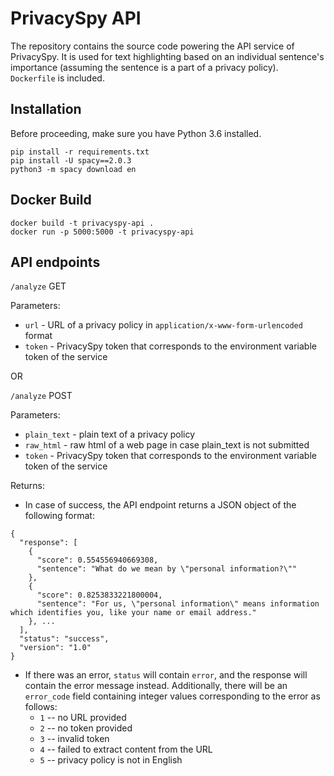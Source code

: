 # PrivacySpy API
The repository contains the source code powering the API service of PrivacySpy. It is used for text highlighting based on an individual sentence's importance (assuming the sentence is a part of a privacy policy). `Dockerfile` is included.

## Installation
Before proceeding, make sure you have Python 3.6 installed.
```
pip install -r requirements.txt
pip install -U spacy==2.0.3
python3 -m spacy download en
```

## Docker Build
```
docker build -t privacyspy-api .
docker run -p 5000:5000 -t privacyspy-api
```

## API endpoints
`/analyze` GET

Parameters:

- `url` - URL of a privacy policy in `application/x-www-form-urlencoded` format
- `token` - PrivacySpy token that corresponds to the environment variable token of the service

OR

`/analyze` POST

Parameters:
- `plain_text` - plain text of a privacy policy
- `raw_html` - raw html of a web page in case plain_text is not submitted
- `token` - PrivacySpy token that corresponds to the environment variable token of the service

Returns:

- In case of success, the API endpoint returns a JSON object of the following format:

```
{
  "response": [
    {
      "score": 0.554556940669308, 
      "sentence": "What do we mean by \"personal information?\""
    }, 
    {
      "score": 0.8253833221800004, 
      "sentence": "For us, \"personal information\" means information which identifies you, like your name or email address."
    }, ...
  ], 
  "status": "success", 
  "version": "1.0"
}
```
- If there was an error, `status` will contain `error`, and the response will contain the error message instead. Additionally, there will be an `error_code` field containing integer values corresponding to the error as follows:
    - `1` -- no URL provided
    - `2` -- no token provided
    - `3` -- invalid token
    - `4` -- failed to extract content from the URL
    - `5` -- privacy policy is not in English